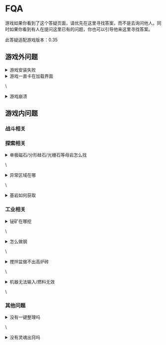 # FQA

游戏如果你看到了这个答疑页面，请优先在这里寻找答案，而不是去询问他人。同时如果你看到有人在提问这里已有的问题，你也可以引导他来这里寻找答案。

此答疑适配游戏版本：0.35

## 游戏外问题

<details>

<summary>游戏安装失败</summary>

\
首先注意安装方式，截至本回答编辑时间，所有版本都使用安装包格式，直接拖入启动器窗口或在启动器内寻找 **安装整合包** 字样即可安装，无需解压

若安装方式没有问题则一般由网络问题引起，建议尝试更换网络/使用VPN/更换启动器。绝大多数情况下都可以解决

</details>



<details>

<summary>游戏一直卡在加载界面</summary>

\
尝试去 [官网](https://www.minecraft.net/zh-hans/login) 重新登录或重启电脑，具体原因不明，推测是JVM的调用问题。如果都无效可以多等一会，一般最多五分钟左右可以加载出游戏窗口

</details>

\


<details>

<summary>游戏崩溃</summary>

\
优先将报错上传至 [报错网站](https://mclo.gs/) ，然后将链接提交给任意制作组成员，可以的话请附上崩溃时的操作情况

</details>

## 游戏内问题

### 战斗相关

### 探索相关

<details>

<summary>单极磁石/分形硅石/光栅石等母岩怎么找</summary>

\
各类母岩都在地下，建议使用矿机挖掘。后两者使用xaero世界地图的洞穴模式很容易就能找到。查询jei获取更多信息

</details>

\


<details>

<summary>异常区域在哪</summary>

需要五级火箭前往人马座电离冻土星，前期是无法使用相关高效配方的。使用自然指南针可以方便的找到具体位置

</details>

\


<details>

<summary>基岩如何获取</summary>

基岩需要使用虚空结晶制作的匠魂工具挖掘，对应特性名为 **虚空**\
\
&#xNAN;_&#x74;ips : jei 可以搜中文来查找对应特性的匠魂材料_

</details>

### 工业相关

<details>

<summary>铋矿在哪挖</summary>

\
这是虚拟矿脉，需要使用机械动力矿物钻井或沉浸工程的斗轮式挖掘机。前者矿脉名硫化铁矿脉，后者富辉铋矿脉\


</details>

\


<details>

<summary>怎么做钢</summary>

\
mek配方被锁到第二章了，前期使用沉浸高炉炼钢

</details>

\


<details>

<summary>搅拌盆做不出高炉砖</summary>

\
搅拌盆需要用列表过滤器/属性过滤器过滤产物才能控制产出配方，机械动力其他生产方块同理

</details>

\


<details>

<summary>机器无法输入/燃料无效</summary>

\
首先检查管道输入是否调为抽取（PIPEZ、MEK扳手shift右键，CYCLIC扳手直接右键），其次检查机器是否正确以及是否配置输入输出面，如果都正常可能由掉配方引起，执行`/reload`指令\
\
燃料无效也由掉配方引起，执行`/reload`指令

</details>

\


### 其他问题

<details>

<summary>没有一键整理吗</summary>

默认键位shift+r，如果有冲突r+c调出配置页面自行修改

</details>

\


<details>

<summary>没有灵魂出窍吗</summary>

默认未配置键位，需要的x+c调出配置页面自行修改

</details>
